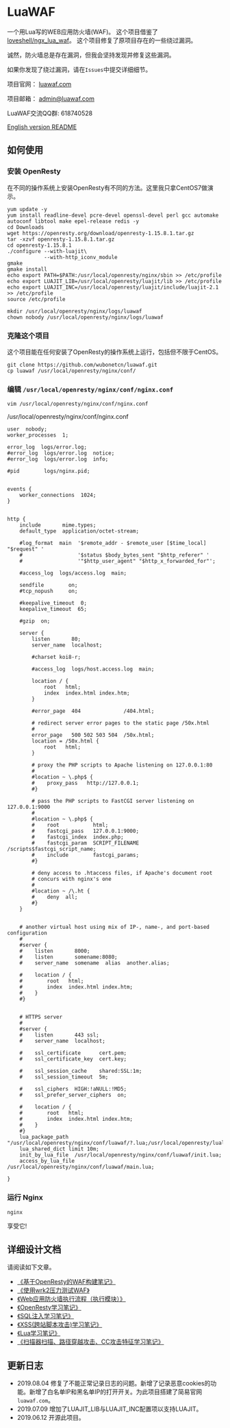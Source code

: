# LuaWAF

一个用Lua写的WEB应用防火墙(WAF)。
这个项目借鉴了 [loveshell/ngx_lua_waf](https://github.com/loveshell/ngx_lua_waf)。
这个项目修复了原项目存在的一些绕过漏洞。

诚然，防火墙总是存在漏洞，但我会坚持发现并修复这些漏洞。

如果你发现了绕过漏洞，请在`Issues`中提交详细细节。

项目官网： [luawaf.com](https://luawaf.com)

项目邮箱： [admin@luawaf.com](mailto:admin@luawaf.com)

LuaWAF交流QQ群: 618740528

[English version README](https://github.com/wubonetcn/luawaf/blob/master/README.MD)

## 如何使用

### 安装 OpenResty

在不同的操作系统上安装OpenResty有不同的方法。这里我只拿CentOS7做演示。

```shell
yum update -y
yum install readline-devel pcre-devel openssl-devel perl gcc automake autoconf libtool make epel-release redis -y
cd Downloads
wget https://openresty.org/download/openresty-1.15.8.1.tar.gz
tar -xzvf openresty-1.15.8.1.tar.gz
cd openresty-1.15.8.1
./configure --with-luajit\
            --with-http_iconv_module
gmake
gmake install
echo export PATH=$PATH:/usr/local/openresty/nginx/sbin >> /etc/profile
echo export LUAJIT_LIB=/usr/local/openresty/luajit/lib >> /etc/profile
echo export LUAJIT_INC=/usr/local/openresty/luajit/include/luajit-2.1 >> /etc/profile
source /etc/profile

mkdir /usr/local/openresty/nginx/logs/luawaf
chown nobody /usr/local/openresty/nginx/logs/luawaf
```

### 克隆这个项目

这个项目能在任何安装了OpenResty的操作系统上运行，包括但不限于CentOS。

```shell
git clone https://github.com/wubonetcn/luawaf.git
cp luawaf /usr/local/openresty/nginx/conf/
```

### 编辑 `/usr/local/openresty/nginx/conf/nginx.conf`

```shell
vim /usr/local/openresty/nginx/conf/nginx.conf
```

/usr/local/openresty/nginx/conf/nginx.conf

```shell
user  nobody;
worker_processes  1;

error_log  logs/error.log;
#error_log  logs/error.log  notice;
#error_log  logs/error.log  info;

#pid        logs/nginx.pid;


events {
    worker_connections  1024;
}


http {
    include       mime.types;
    default_type  application/octet-stream;

    #log_format  main  '$remote_addr - $remote_user [$time_local] "$request" '
    #                  '$status $body_bytes_sent "$http_referer" '
    #                  '"$http_user_agent" "$http_x_forwarded_for"';

    #access_log  logs/access.log  main;

    sendfile        on;
    #tcp_nopush     on;

    #keepalive_timeout  0;
    keepalive_timeout  65;

    #gzip  on;

    server {
        listen       80;
        server_name  localhost;

        #charset koi8-r;

        #access_log  logs/host.access.log  main;

        location / {
            root   html;
            index  index.html index.htm;
        }

        #error_page  404              /404.html;

        # redirect server error pages to the static page /50x.html
        #
        error_page   500 502 503 504  /50x.html;
        location = /50x.html {
            root   html;
        }

        # proxy the PHP scripts to Apache listening on 127.0.0.1:80
        #
        #location ~ \.php$ {
        #    proxy_pass   http://127.0.0.1;
        #}

        # pass the PHP scripts to FastCGI server listening on 127.0.0.1:9000
        #
        #location ~ \.php$ {
        #    root           html;
        #    fastcgi_pass   127.0.0.1:9000;
        #    fastcgi_index  index.php;
        #    fastcgi_param  SCRIPT_FILENAME  /scripts$fastcgi_script_name;
        #    include        fastcgi_params;
        #}

        # deny access to .htaccess files, if Apache's document root
        # concurs with nginx's one
        #
        #location ~ /\.ht {
        #    deny  all;
        #}
    }


    # another virtual host using mix of IP-, name-, and port-based configuration
    #
    #server {
    #    listen       8000;
    #    listen       somename:8080;
    #    server_name  somename  alias  another.alias;

    #    location / {
    #        root   html;
    #        index  index.html index.htm;
    #    }
    #}


    # HTTPS server
    #
    #server {
    #    listen       443 ssl;
    #    server_name  localhost;

    #    ssl_certificate      cert.pem;
    #    ssl_certificate_key  cert.key;

    #    ssl_session_cache    shared:SSL:1m;
    #    ssl_session_timeout  5m;

    #    ssl_ciphers  HIGH:!aNULL:!MD5;
    #    ssl_prefer_server_ciphers  on;

    #    location / {
    #        root   html;
    #        index  index.html index.htm;
    #    }
    #}
    lua_package_path "/usr/local/openresty/nginx/conf/luawaf/?.lua;/usr/local/openresty/lualib/?.lua;;";
    lua_shared_dict limit 10m;
    init_by_lua_file  /usr/local/openresty/nginx/conf/luawaf/init.lua; 
    access_by_lua_file /usr/local/openresty/nginx/conf/luawaf/main.lua;

}
```

### 运行 Nginx

```shell
nginx
```

享受它!

## 详细设计文档

请阅读如下文章。

* [《基于OpenResty的WAF构建笔记》](https://www.wubo.net.cn/security/dev_waf.html)
* [《使用wrk2压力测试WAF》](https://www.wubo.net.cn/security/wrk2_test_waf.html)
* [《Web应用防火墙执行流程（执行模块）》](https://www.wubo.net.cn/security/waf_flow_chart.html)
* [《OpenResty学习笔记》](https://www.wubo.net.cn/security/learn_openresty.html)
* [《SQL注入学习笔记》](https://www.wubo.net.cn/security/learn_sql_injection.html)
* [《XSS(跨站脚本攻击)学习笔记》](https://www.wubo.net.cn/security/learn_xss.html)
* [《Lua学习笔记》](https://www.wubo.net.cn/security/learn_lua.html)
* [《扫描器扫描、路径穿越攻击、CC攻击特征学习笔记》](https://www.wubo.net.cn/security/learn_other_attacks.html)

## 更新日志

* 2019.08.04 修复了不能正常记录日志的问题。新增了记录恶意cookies的功能。新增了白名单IP和黑名单IP的打开开关。为此项目搭建了简易官网`luawaf.com`。
* 2019.07.09 增加了LUAJIT_LIB与LUAJIT_INC配置项以支持LUAJIT。
* 2019.06.12 开源此项目。
